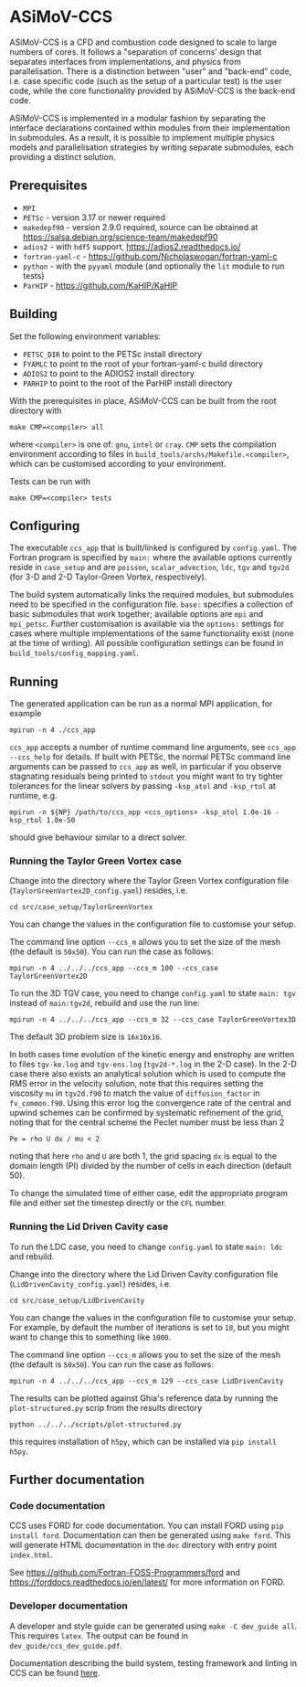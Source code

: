 # ASiMoV-CCS

ASiMoV-CCS is a CFD and combustion code designed to scale to large numbers of cores. It follows a "separation of concerns' design that separates interfaces from implementations, and physics from parallelisation. There is a distinction between "user" and "back-end" code, i.e. case specific code (such as the setup of a particular test) is the user code, while the core functionality provided by ASiMoV-CCS is the back-end code.

ASiMoV-CCS is implemented in a modular fashion by separating the interface declarations contained within modules from their implementation in submodules. As a result, it is possible to implement multiple physics models and parallelisation strategies by writing separate submodules, each providing a distinct solution.

## Prerequisites

- `MPI`
- `PETSc` - version 3.17 or newer required
- `makedepf90` - version 2.9.0 required, source can be obtained at https://salsa.debian.org/science-team/makedepf90
- `adios2` - with `hdf5` support, https://adios2.readthedocs.io/
- `fortran-yaml-c` - https://github.com/Nicholaswogan/fortran-yaml-c
- `python` - with the `pyyaml` module (and optionally the `lit` module to run tests)
- `ParHIP` - https://github.com/KaHIP/KaHIP



## Building

Set the following environment variables:

- `PETSC_DIR` to point to the PETSc install directory 
- `FYAMLC` to point to the root of your fortran-yaml-c build directory
- `ADIOS2` to point to the ADIOS2 install directory
- `PARHIP` to point to the root of the ParHIP install directory


With the prerequisites in place, ASiMoV-CCS can be built from the root directory with
```
make CMP=<compiler> all
```
where `<compiler>` is one of: `gnu`, `intel` or `cray`. `CMP` sets the compilation environment according to files in `build_tools/archs/Makefile.<compiler>`, which can be customised according to your environment. 

Tests can be run with
```
make CMP=<compiler> tests
```


## Configuring

The executable `ccs_app` that is built/linked is configured by `config.yaml`. The Fortran program is specified by `main:` where the available options currently reside in `case_setup` and are `poisson`, `scalar_advection`, `ldc`, `tgv` and `tgv2d` (for 3-D and 2-D Taylor-Green Vortex, respectively).

The build system automatically links the required modules, but submodules need to be specified in the configuration file. `base:` specifies a collection of basic submodules that work together; available options are `mpi` and `mpi_petsc`. Further customisation is available via the `options:` settings for cases where multiple implementations of the same functionality exist (none at the time of writing). 
All possible configuration settings can be found in `build_tools/config_mapping.yaml`. 


## Running
The generated application can be run as a normal MPI application, for example
```
mpirun -n 4 ./ccs_app
```

`ccs_app` accepts a number of runtime command line arguments, see `ccs_app --ccs_help` for details. 
If built with PETSc, the normal PETSc command line arguments can be passed to `ccs_app` as well, in particular if you observe stagnating residuals being printed to `stdout` you might want to try tighter tolerances for the linear solvers by passing `-ksp_atol` and `-ksp_rtol` at runtime, e.g.
```
mpirun -n ${NP} /path/to/ccs_app <ccs_options> -ksp_atol 1.0e-16 -ksp_rtol 1.0e-50
```
should give behaviour similar to a direct solver.

### Running the Taylor Green Vortex case
Change into the directory where the Taylor Green Vortex configuration file (`TaylorGreenVortex2D_config.yaml`) resides, i.e.
```
cd src/case_setup/TaylorGreenVortex
```
You can change the values in the configuration file to customise your setup. 

The command line option `--ccs_m` allows you to set the size of the mesh (the default is `50x50`). You can run the case as follows:
```
mpirun -n 4 ../../../ccs_app --ccs_m 100 --ccs_case TaylorGreenVortex2D
```

To run the 3D TGV case, you need to change `config.yaml` to state `main: tgv` instead of `main:tgv2d`, rebuild and use the run line:
```
mpirun -n 4 ../../../ccs_app --ccs_m 32 --ccs_case TaylorGreenVortex3D
```
The default 3D problem size is `16x16x16`.

In both cases time evolution of the kinetic energy and enstrophy are written to files `tgv-ke.log` and `tgv-ens.log` (`tgv2d-*.log` in the 2-D case).
In the 2-D case there also exists an analytical solution which is used to compute the RMS error in the velocity solution, note that this requires setting the viscosity `mu` in `tgv2d.f90` to match the value of `diffusion_factor` in `fv_common.f90`.
Using this error log the convergence rate of the central and upwind schemes can be confirmed by systematic refinement of the grid, noting that for the central scheme the Peclet number must be less than 2
```
Pe = rho U dx / mu < 2
```
noting that here `rho` and `U` are both 1, the grid spacing `dx` is equal to the domain length (PI) divided by the number of cells in each direction (default 50).

To change the simulated time of either case, edit the appropriate program file and either set the timestep directly or the `CFL` number.

### Running the Lid Driven Cavity case

To run the LDC case, you need to change `config.yaml` to state `main: ldc` and rebuild.

Change into the directory where the Lid Driven Cavity configuration file (`LidDrivenCavity_config.yaml`) resides, i.e.
```
cd src/case_setup/LidDrivenCavity
```
You can change the values in the configuration file to customise your setup. For example, by default the number of iterations is set to `10`, but you might want to change this to something like `1000`. 

The command line option `--ccs_m` allows you to set the size of the mesh (the default is `50x50`). You can run the case as follows:
```
mpirun -n 4 ../../../ccs_app --ccs_m 129 --ccs_case LidDrivenCavity
```

The results can be plotted against Ghia's reference data by running the `plot-structured.py` scrip from the results directory
```
python ../../../scripts/plot-structured.py
```
this requires installation of `h5py`, which can be installed via `pip install h5py`.

## Further documentation

### Code documentation
CCS uses FORD for code documentation. You can install FORD using `pip install ford`. Documentation can then be generated using `make ford`. This will generate HTML documentation in the `doc` directory with entry point `index.html`.

See https://github.com/Fortran-FOSS-Programmers/ford and https://forddocs.readthedocs.io/en/latest/ for more information on FORD.

### Developer documentation
A developer and style guide can be generated using `make -C dev_guide all`. This requires `latex`. The output can be found in `dev_guide/ccs_dev_guide.pdf`.

Documentation describing the build system, testing framework and linting in CCS can be found [here](build_tools/build_system_readme.md).
